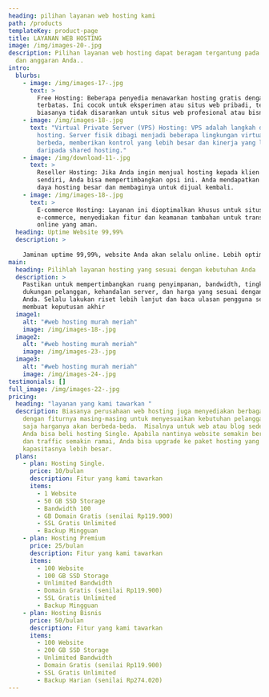 ```yaml
---
heading: pilihan layanan web hosting kami
path: /products
templateKey: product-page
title: LAYANAN WEB HOSTING
image: /img/images-20-.jpg
description: Pilihan layanan web hosting dapat beragam tergantung pada kebutuhan
  dan anggaran Anda..
intro:
  blurbs:
    - image: /img/images-17-.jpg
      text: >
        Free Hosting: Beberapa penyedia menawarkan hosting gratis dengan fitur
        terbatas. Ini cocok untuk eksperimen atau situs web pribadi, tetapi
        biasanya tidak disarankan untuk situs web profesional atau bisnis.
    - image: /img/images-18-.jpg
      text: "Virtual Private Server (VPS) Hosting: VPS adalah langkah di atas shared
        hosting. Server fisik dibagi menjadi beberapa lingkungan virtual yang
        berbeda, memberikan kontrol yang lebih besar dan kinerja yang lebih baik
        daripada shared hosting."
    - image: /img/download-11-.jpg
      text: >
        Reseller Hosting: Jika Anda ingin menjual hosting kepada klien Anda
        sendiri, Anda bisa mempertimbangkan opsi ini. Anda mendapatkan sumber
        daya hosting besar dan membaginya untuk dijual kembali.
    - image: /img/images-18-.jpg
      text: >
        E-commerce Hosting: Layanan ini dioptimalkan khusus untuk situs web
        e-commerce, menyediakan fitur dan keamanan tambahan untuk transaksi
        online yang aman.
  heading: Uptime Website 99,99%
  description: >
    
    Jaminan uptime 99,99%, website Anda akan selalu online. Lebih optimal walaupun dalam kondisi trafik tinggi.
main:
  heading: Pilihlah layanan hosting yang sesuai dengan kebutuhan Anda
  description: >
    Pastikan untuk mempertimbangkan ruang penyimpanan, bandwidth, tingkat
    dukungan pelanggan, kehandalan server, dan harga yang sesuai dengan anggaran
    Anda. Selalu lakukan riset lebih lanjut dan baca ulasan pengguna sebelum
    membuat keputusan akhir
  image1:
    alt: "#web hosting murah meriah"
    image: /img/images-18-.jpg
  image2:
    alt: "#web hosting murah meriah"
    image: /img/images-23-.jpg
  image3:
    alt: "#web hosting murah meriah"
    image: /img/images-24-.jpg
testimonials: []
full_image: /img/images-22-.jpg
pricing:
  heading: "layanan yang kami tawarkan "
  description: Biasanya perusahaan web hosting juga menyediakan berbagai paket
    dengan fiturnya masing-masing untuk menyesuaikan kebutuhan pelanggan. Tentu
    saja harganya akan berbeda-beda.  Misalnya untuk web atau blog sederhana,
    Anda bisa beli hosting Single. Apabila nantinya website semakin berkembang
    dan traffic semakin ramai, Anda bisa upgrade ke paket hosting yang
    kapasitasnya lebih besar.
  plans:
    - plan: Hosting Single.
      price: 10/bulan
      description: Fitur yang kami tawarkan
      items:
        - 1 Website
        - 50 GB SSD Storage
        - Bandwidth 100
        - GB Domain Gratis (senilai Rp119.900)
        - SSL Gratis Unlimited
        - Backup Mingguan
    - plan: Hosting Premium
      price: 25/bulan
      description: Fitur yang kami tawarkan
      items:
        - 100 Website
        - 100 GB SSD Storage
        - Unlimited Bandwidth
        - Domain Gratis (senilai Rp119.900)
        - SSL Gratis Unlimited
        - Backup Mingguan
    - plan: Hosting Bisnis
      price: 50/bulan
      description: Fitur yang kami tawarkan
      items:
        - 100 Website
        - 200 GB SSD Storage
        - Unlimited Bandwidth
        - Domain Gratis (senilai Rp119.900)
        - SSL Gratis Unlimited
        - Backup Harian (senilai Rp274.020)
---
```

